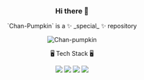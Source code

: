 
<p align="center">
  <h3 align="center">Hi there 👋</h3>
</p>
<p align="center">
  `Chan-Pumpkin` is a ✨ _special_ ✨ repository
</p>
<p align="center">
  <img align="center" src="https://github-readme-stats.vercel.app/api?username=Chan-Pumpkin&show_icons=true&theme=radical" alt="Chan-pumpkin" />
</p>


<p align="center">
  🖥 Tech Stack 🖥
</p>
<p align="center">
  <img src="https://img.shields.io/badge/Java-007396?style=flat-square&logo=Java&logoColor=white"/></a>
  <img src="https://img.shields.io/badge/Spring-6DB33F?style=flat-square&logo=Spring&logoColor=white"/></a>
  <img src="https://img.shields.io/badge/Mysql-4479A1?style=flat-square&logo=Mysql&logoColor=white"/></a>
  <img src="https://img.shields.io/badge/Git-F05032?style=flat-square&logo=Git&logoColor=white"/></a>
</p>
